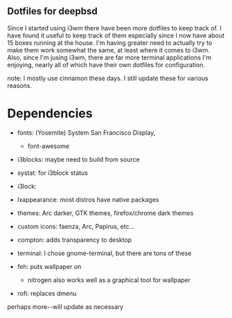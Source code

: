 ## Dotfiles for deepbsd

Since I started using i3wm there have been more dotfiles to keep track of.  I
have found it useful to keep track of them especially since I now have about 15
boxes running at the house.  I'm having greater need to actually try to make
them work somewhat the same, at least where it comes to i3wm.  Also, since I'm
jusing i3wm, there are far more terminal applications I'm enjoying, nearly all
of which have their own dotfiles for configuration.  

note: I mostly use cinnamon these days.  I still update these for various reasons.

# Dependencies

* fonts:  (Yosemite) System San Francisco Display, 
	* font-awesome

* i3blocks: maybe need to build from source

* systat: for i3block status

* i3lock: 

* lxappearance: most distros have native packages

* themes:  Arc darker, GTK themes, firefox/chrome dark themes

* custom icons:  faenza, Arc, Papirus, etc...

* compton: adds transparency to desktop

* terminal: I chose gnome-terminal, but there are tons of these

* feh: puts wallpaper on 
	* nitrogen also works well as a graphical tool for wallpaper

* rofi:  replaces dmenu

perhaps more--will update as necessary


